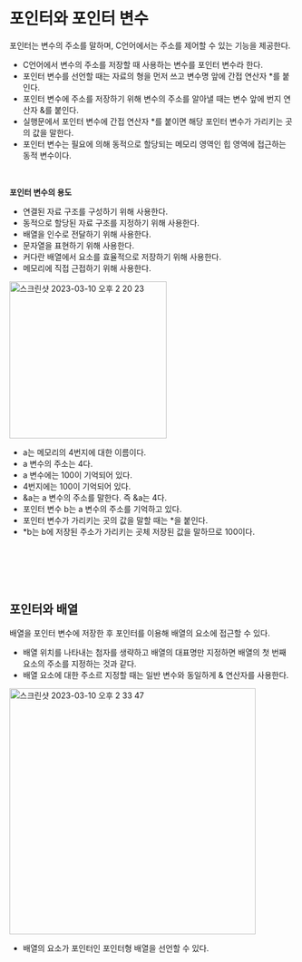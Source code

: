 # 포인터와 포인터 변수
포인터는 변수의 주소를 말하며, C언어에서는 주소를 제어할 수 있는 기능을 제공한다.
- C언어에서 변수의 주소를 저장할 때 사용하는 변수를 포인터 변수라 한다.
- 포인터 변수를 선언할 때는 자료의 형을 먼저 쓰고 변수명 앞에 간접 연산자 *를 붙인다.
- 포인터 변수에 주소를 저장하기 위해 변수의 주소를 알아낼 때는 변수 앞에 번지 연산자 &를 붙인다.
- 실행문에서 포인터 변수에 간접 연산자 *를 붙이면 해당 포인터 변수가 가리키는 곳의 값을 말한다.
- 포인터 변수는 필요에 의해 동적으로 할당되는 메모리 영역인 힙 영역에 접근하는 동적 변수이다.

<br>

**포인터 변수의 용도**
- 연결된 자료 구조를 구성하기 위해 사용한다.
- 동적으로 할당된 자료 구조를 지정하기 위해 사용한다.
- 배열을 인수로 전달하기 위해 사용한다.
- 문자열을 표현하기 위해 사용한다.
- 커다란 배열에서 요소를 효율적으로 저장하기 위해 사용한다.
- 메모리에 직접 근접하기 위해 사용한다.

<img width="277" alt="스크린샷 2023-03-10 오후 2 20 23" src="https://user-images.githubusercontent.com/125357376/224230273-d70cd1dc-891a-49fd-8971-503cbb8ec731.png">

- a는 메모리의 4번지에 대한 이름이다.
- a 변수의 주소는 4다.
- a 변수에는 100이 기억되어 있다.
- 4번지에는 100이 기억되어 있다.
- &a는 a 변수의 주소를 말한다. 즉 &a는 4다.
- 포인터 변수 b는 a 변수의 주소를 기억하고 있다.
- 포인터 변수가 가리키는 곳의 값을 말할 때는 *을 붙인다.
- *b는 b에 저장된 주소가 가리키는 곳체 저장된 값을 말하므로 100이다.

<br>
<br>
<br>
<br>

## 포인터와 배열
배열을 포인터 변수에 저장한 후 포인터를 이용해 배열의 요소에 접근할 수 있다.
- 배열 위치를 나타내는 첨자를 생략하고 배열의 대표명만 지정하면 배열의 첫 번째 요소의 주소를 지정하는 것과 같다.
- 배열 요소에 대한 주소르 지정할 때는 일반 변수와 동일하게 & 연산자를 사용한다.

<img width="434" alt="스크린샷 2023-03-10 오후 2 33 47" src="https://user-images.githubusercontent.com/125357376/224232041-e5506172-6faa-4abe-8b38-1224f0595e60.png">

- 배열의 요소가 포인터인 포인터형 배열을 선언할 수 있다.

